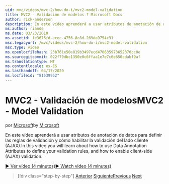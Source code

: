 ```yaml
---
uid: mvc/videos/mvc-2/how-do-i/mvc2-model-validation
title: MVC2 - Validación de modelos ? Microsoft Docs
author: rick-anderson
description: En este vídeo aprenderá a usar atributos de anotación de datos para definir las reglas de validación y cómo habilitar la validación del lado cliente (AJAX).
ms.author: riande
ms.date: 03/23/2010
ms.assetid: fe3676fd-ecec-4756-8c8d-269da9754c31
msc.legacyurl: /mvc/videos/mvc-2/how-do-i/mvc2-model-validation
msc.type: video
ms.openlocfilehash: 23b761e50e819b3497ecd470635973652370cc0e
ms.sourcegitcommit: 022f79dbc1350e0c6ffaa1e7e7c6e850cdabf9af
ms.translationtype: MT
ms.contentlocale: es-ES
ms.lasthandoff: 04/17/2020
ms.locfileid: "81539952"
---
```

# <a name="mvc2---model-validation"></a><span data-ttu-id="444a1-103">MVC2 - Validación de modelos</span><span class="sxs-lookup"><span data-stu-id="444a1-103">MVC2 - Model Validation</span></span>

<span data-ttu-id="444a1-104">por [Microsoft](https://github.com/microsoft)</span><span class="sxs-lookup"><span data-stu-id="444a1-104">by [Microsoft](https://github.com/microsoft)</span></span>

<span data-ttu-id="444a1-105">En este vídeo aprenderá a usar atributos de anotación de datos para definir las reglas de validación y cómo habilitar la validación del lado cliente (AJAX).</span><span class="sxs-lookup"><span data-stu-id="444a1-105">In this video you will learn about how to use Data Annotation Attributes to define your validation rules, and how to enable client-side (AJAX) validation.</span></span>

[<span data-ttu-id="444a1-106">&#9654; Ver vídeo (4 minutos)</span><span class="sxs-lookup"><span data-stu-id="444a1-106">&#9654; Watch video (4 minutes)</span></span>](https://channel9.msdn.com/Blogs/ASP-NET-Site-Videos/mvc2-model-validation)

> [!div class="step-by-step"]
> <span data-ttu-id="444a1-107">[Anterior](mvc2-stronglytyped-helpers.md)
> [Siguiente](mvc2-template-customization.md)</span><span class="sxs-lookup"><span data-stu-id="444a1-107">[Previous](mvc2-stronglytyped-helpers.md)
[Next](mvc2-template-customization.md)</span></span>

